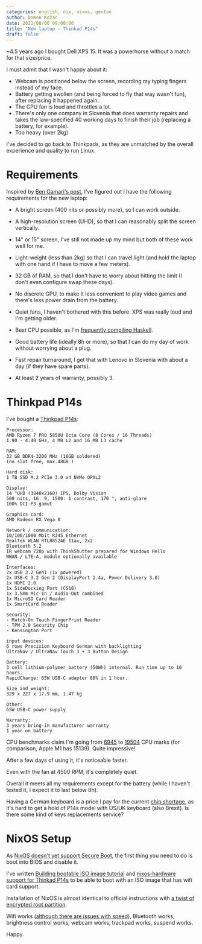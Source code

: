 ```yaml
---
categories: english, nix, nixos, gentoo
author: Domen Kožar
date: 2021/08/06 09:00:00
title: "New laptop - Thinkad P14s"
draft: false
---
```


~4.5 years ago I bought Dell XPS 15. It was a powerhorse without a match for that size/price.

I must admit that I wasn't happy about it:

- Webcam is positioned below the screen, recording my typing fingers instead of my face.
- Battery getting swollen (and being forced to fly that way wasn't fun), after replacing it happened again.
- The CPU fan is loud and throttles a lot.
- There's only one company in Slovenia that does warranty repairs and takes the law-specified 40 working days to finish their job (replacing a battery, for example).
- Too heavy (over 2kg)

I've decided to go back to Thinkpads, as they are unmatched by the overall experience and quality to run Linux.


# Requirements


Inspired by [Ben Gamari's post](https://bgamari.github.io/posts/2020-08-22-what-i-want-in-a-laptop.html), I've figured out I have the following requirements for the new laptop:

- A bright screen (400 nits or possibly more), so I can work outside.

- A high-resolution screen (UHD), so that I can reasonably split the screen vertically.

- 14" or 15" screen, I've still not made up my mind but both of these work well for me.

- Light-weight (less than 2kg) so that I can travel light (and hold the laptop with one hand if I have to move a few meters).

- 32 GB of RAM, so that I don't have to worry about hitting the limit (I don't even configure swap these days).

- No discrete GPU, to make it less convenient to play video games and there's less power drain from the battery.

- Quiet fans, I haven't bothered with this before. XPS was really loud and I'm getting older.

- Best CPU possible, as I'm [frequently compiling Haskell](https://cachix.org).

- Good battery life (ideally 8h or more), so that I can do my day of work without worrying about a plug.

- Fast repair turnaround, I get that with Lenovo in Slovenia with about a day (if they have spare parts).

- At least 2 years of warranty, possibly 3.


# Thinkpad P14s

I've bought a [Thinkpad P14s](https://www.lenovo.com/us/en/coming-soon/P14s-AMD-G2/p/22WSP144SA2):

    Processor:
    AMD Ryzen 7 PRO 5850U Octa Core (8 Cores / 16 Threads)
    1.90 - 4.40 GHz, 4 MB L2 and 16 MB L3 cache

    RAM:
    32 GB DDR4-3200 MHz (16GB soldered)
    (no slot free, max.48GB )

    Hard disk:
    1 TB SSD M.2 PCIe 3.0 x4 NVMe OPAL2

    Display:
    14 "UHD (3840x2160) IPS, Dolby Vision
    500 nits, 16: 9, 1500: 1 contrast, 170 °, anti-glare
    100% DCI-P3 gamut

    Graphics card:
    AMD Radeon RX Vega 8

    Network / communication:
    10/100/1000 Mbit RJ45 Ethernet
    Realtek WLAN RTL8852AE 11ax, 2x2
    Bluetooth 5.2
    IR webcam 720p with ThinkShutter prepared for Windows Hello
    WWAN / LTE-A, module optionally available

    Interfaces:
    2x USB 3.2 Gen1 (1x powered)
    2x USB-C 3.2 Gen 2 (DisplayPort 1.4a, Power Delivery 3.0)
    1x HDMI 2.0
    1x SideDocking Port (CS18)
    1x 3.5mm Mic-In / Audio-Out combined
    1x MicroSD Card Reader
    1x SmartCard Reader

    Security:
    - Match-On Touch FingerPrint Reader
    - TPM 2.0 Security Chip
    - Kensington Port

    input devices:
    6 rows Precision Keyboard German with backlighting
    UltraNav / UltraNav Touch 3 + 3 Button Design

    Battery:
    3 cell lithium-polymer battery (50Wh) internal. Run time up to 10 hours.
    RapidCharge: 65W USB-C adapter 80% in 1 hour.

    Size and weight:
    329 x 227 x 17.9 mm, 1.47 kg 

    Other:
    65W USB-C power supply

    Warranty:
    3 years bring-in manufacturer warranty
    1 year on battery


CPU benchmarks claim I'm going from [6945](https://www.cpubenchmark.net/cpu.php?cpu=Intel+Core+i7-7700HQ+%40+2.80GHz&id=2906) to 
[19504](https://www.cpubenchmark.net/cpu.php?cpu=AMD+Ryzen+7+PRO+5850U&id=4198) CPU marks (for comparison, Apple M1 has 15139). Quite impressive!

After a few days of using it, it's noticeable faster.

Even with the fan at 4500 RPM, it's completely quiet.

Overall it meets all my requirements except for the battery (while I haven't tested it, I expect it to last below 8h).

Having a German keyboard is a price I pay for the current [chip shortage](https://en.wikipedia.org/wiki/2020%E2%80%9321_global_chip_shortage),
as it's hard to get a hold of P14s model with US/UK keyboard (also Brexit). Is there some kind of keys replacements service?


# NixOS Setup

As [NixOS doesn't yet support Secure Boot](https://github.com/NixOS/nixpkgs/issues/42127), the first thing you need to do is boot into BIOS and disable it.

I've written [Building bootable ISO image tutorial](https://nix.dev/tutorials/building-bootable-iso-image) and 
[nixos-hardware support for Thinkad P14s](https://github.com/NixOS/nixos-hardware/blob/master/lenovo/thinkpad/p14s/amd/gen2/default.nix) to be able to boot with an ISO
image that has wifi card support.

Installation of NixOS is almost identical to official instructions with [a twist of encrypted root partition](https://gist.github.com/domenkozar/c1da433406807255f9aa835d72976470).

Wifi works ([although there are issues with speed](https://github.com/lwfinger/rtw89/issues/30)), Bluetooth works, brightness control works, webcam works, trackpad works, suspend works.

Happy.
